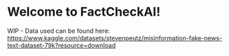 # Welcome to FactCheckAI!
WIP - Data used can be found here: https://www.kaggle.com/datasets/stevenpeutz/misinformation-fake-news-text-dataset-79k?resource=download